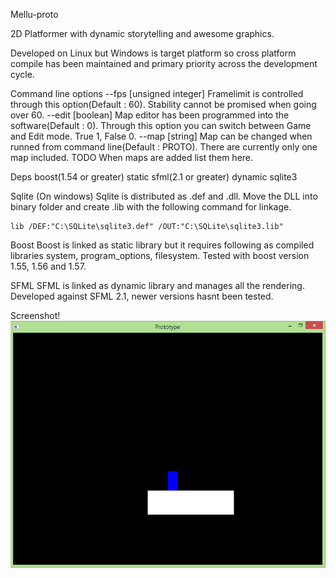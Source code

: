 Mellu-proto

2D Platformer with dynamic storytelling and awesome graphics.

Developed on Linux but Windows is target platform so cross platform compile has
been maintained and primary priority across the development cycle.

Command line options
    --fps [unsigned integer]
        Framelimit is controlled through this option(Default : 60).
        Stability cannot be promised when going over 60.
    --edit [boolean]
        Map editor has been programmed into the software(Default : 0).
	Through this option you can switch between Game and Edit mode.
	True 1, False 0.
    --map [string]
        Map can be changed when runned from command line(Default : PROTO).
	There are currently only one map included. TODO When maps are added list them here.

Deps 
    boost(1.54 or greater) static
    sfml(2.1 or greater) dynamic
    sqlite3

Sqlite (On windows)
    Sqlite is distributed as .def and .dll. Move the DLL into
    binary folder and create .lib with the following command for linkage.

    lib /DEF:"C:\SQLite\sqlite3.def" /OUT:"C:\SQLite\sqlite3.lib"

Boost
    Boost is linked as static library but it requires following as compiled libraries
    system, program_options, filesystem. Tested with boost version 1.55, 1.56 and 1.57.

SFML
    SFML is linked as dynamic library and manages all the rendering.
    Developed against SFML 2.1, newer versions hasnt been tested.

Screenshot!
![alt tag](https://raw.githubusercontent.com/Velho/mellu-proto/master/screenshot.PNG)
